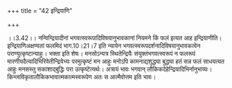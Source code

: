 +++
title = "42 इन्द्रियाणि"

+++
  
  
।।3.42।। नन्विन्द्रियादीनां भगवत्स्वरूपादिविषयानुभावकानां नियमने किं फलं
इत्यत आह इन्द्रियाणीति। इन्द्रियाणिअक्षण्वतां फलमिदं भाग.10।21।7 इति
न्यायेन भगवत्स्वरूपदर्शनादिविषयानुभावकत्वेन पराण्युत्कृष्टान्याहुः।
भक्ता इति शेषः। मनसोऽन्यत्र स्थितेन्द्रियैः संयुक्तंभगवत्स्वरूपं न
फलरूपं मारणीयदैत्यादिभिरिवेतीन्द्रियेभ्यः परमुत्कृष्टं मन आहुः मनोऽपि
कामनाद्यशुद्ध्या बुद्ध्या हतं सन्न फलं साधयत्यत आहुः मनसस्तु
सकाशाद्बुद्धिः परा उत्कृष्टेत्यर्थः। अत्रायं भावः भगवान्
लौकिकदेहेन्द्रियादिभिर्नानुभाव्यः।
किन्त्वविकृतालौकिकभावात्मकात्मस्वरूपेण अतः स आत्मैवोत्तम इति भावः।  
  
